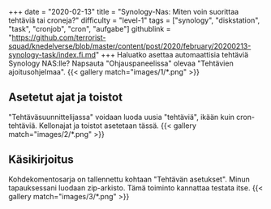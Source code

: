 +++
date = "2020-02-13"
title = "Synology-Nas: Miten voin suorittaa tehtäviä tai croneja?"
difficulty = "level-1"
tags = ["synology", "diskstation", "task", "cronjob", "cron", "aufgabe"]
githublink = "https://github.com/terrorist-squad/knedelverse/blob/master/content/post/2020/february/20200213-synology-task/index.fi.md"
+++
Haluatko asettaa automaattisia tehtäviä Synology NAS:lle? Napsauta "Ohjauspaneelissa" olevaa "Tehtävien ajoitusohjelmaa".
{{< gallery match="images/1/*.png" >}}

## Asetetut ajat ja toistot
"Tehtäväsuunnittelijassa" voidaan luoda uusia "tehtäviä", ikään kuin cron-tehtäviä. Kellonajat ja toistot asetetaan tässä.
{{< gallery match="images/2/*.png" >}}

## Käsikirjoitus
Kohdekomentosarja on tallennettu kohtaan "Tehtävän asetukset". Minun tapauksessani luodaan zip-arkisto. Tämä toiminto kannattaa testata itse.
{{< gallery match="images/3/*.png" >}}